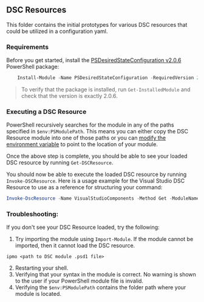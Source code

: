 ## DSC Resources

This folder contains the initial prototypes for various DSC resources that could be utilized in a configuration yaml. 

### Requirements
Before you get started, install the [PSDesiredStateConfiguration v2.0.6](https://www.powershellgallery.com/packages/PSDesiredStateConfiguration/2.0.6) PowerShell package:

```PowerShell
    Install-Module -Name PSDesiredStateConfiguration -RequiredVersion 2.0.6
```

> To verify that the package is installed, run `Get-InstalledModule` and check that the version is exactly 2.0.6.


### Executing a DSC Resource

PowerShell recursively searches for the module in any of the paths specified in `$env:PSModulePath`. This means you can either copy the DSC Resource module into one of those paths or you can [modify the environment variable](https://learn.microsoft.com/en-us/powershell/module/microsoft.powershell.core/about/about_psmodulepath?view=powershell-7.3#modifying-psmodulepath) to point to the location of your module.

Once the above step is complete, you should be able to see your loaded DSC resource by running `Get-DSCResource`. 

You should now be able to execute the loaded DSC resource by running `Invoke-DSCResource`. Here is a usage example for the Visual Studio DSC Resource to use as a reference for structuring your command: 

```PowerShell
Invoke-DscResource -Name VisualStudioComponents -Method Get -ModuleName Microsoft.VisualStudio.DSC -Property @{ productId = 'Microsoft.VisualStudio.Product.Enterprise'; channelId = 'VisualStudio.17.Release'; components=@("Microsoft.VisualStudio.Component.Windows10SDK.20348")}
```

### Troubleshooting:
If you don't see your DSC Resource loaded, try the following:
1. Try importing the module using `Import-Module`. If the module cannot be imported, then it cannot load the DSC resource.

```pwsh
ipmo <path to DSC module .psd1 file>
```

2. Restarting your shell.
3. Verifying that your syntax in the module is correct. No warning is shown to the user if your PowerShell module file is invalid.
4. Verifying the `$env:PSModulePath` contains the folder path where your module is located.


